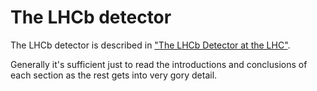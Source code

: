 # The LHCb detector

The LHCb detector is described in ["The LHCb Detector at the LHC"](http://inspirehep.net/record/796248).

Generally it's sufficient just to read the introductions and conclusions of each section as the rest gets into very gory detail. 
